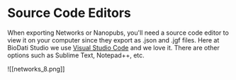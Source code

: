 # Source Code Editors

When exporting Networks or Nanopubs, you'll need a source code editor to view it on your computer since they export as .json and .jgf files. Here at BioDati Studio we use  [Visual Studio Code](https://code.visualstudio.com/)  and we love it. There are other options such as Sublime Text, Notepad++, etc.

![[networks_8.png]]

